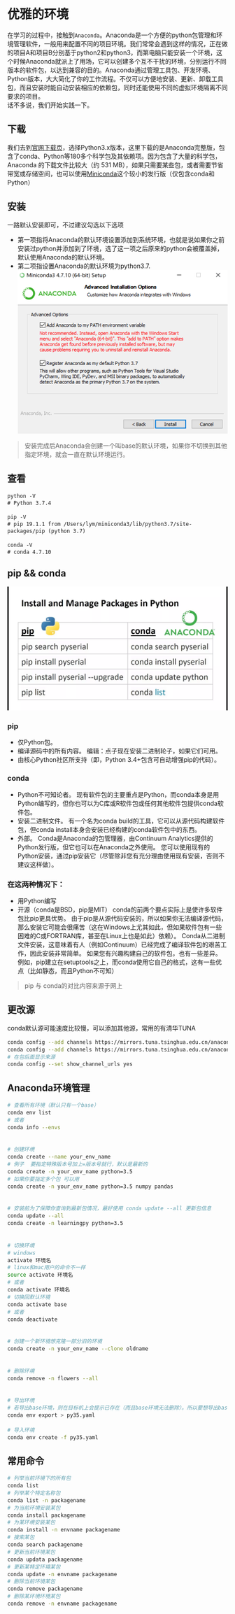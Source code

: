 # 优雅的环境 <Badge text="强烈推荐"/>
在学习的过程中，接触到`Anaconda`。Anaconda是一个方便的python包管理和环境管理软件，一般用来配置不同的项目环境。我们常常会遇到这样的情况，正在做的项目A和项目B分别基于python2和python3，而第电脑只能安装一个环境，这个时候Anaconda就派上了用场，它可以创建多个互不干扰的环境，分别运行不同版本的软件包，以达到兼容的目的。Anaconda通过管理工具包、开发环境、Python版本，大大简化了你的工作流程。不仅可以方便地安装、更新、卸载工具包，而且安装时能自动安装相应的依赖包，同时还能使用不同的虚拟环境隔离不同要求的项目。  
话不多说，我们开始实践一下。

## 下载
我们去到[官网下载页](https://www.anaconda.com/distribution/)，选择Python3.x版本，这里下载的是Anaconda完整版，包含了conda、Python等180多个科学包及其依赖项。因为包含了大量的科学包，Anaconda 的下载文件比较大（约 531 MB），如果只需要某些包，或者需要节省带宽或存储空间，也可以使用[Miniconda](https://docs.conda.io/en/latest/miniconda.html)这个较小的发行版（仅包含conda和 Python）

## 安装
一路默认安装即可，不过建议勾选以下选项  
- 第一项指将Anaconda的默认环境设置添加到系统环境，也就是说如果你之前安装过python并添加到了环境，选了这一项之后原来的python会被覆盖掉，默认使用Anaconda的默认环境。
- 第二项指设置Anaconda的默认环境为python3.7.
![conda](/python/conda_add_path.png)
> 安装完成后Anaconda会创建一个叫base的默认环境，如果你不切换到其他指定环境，就会一直在默认环境运行。

## 查看
```
python -V
# Python 3.7.4

pip -V
# pip 19.1.1 from /Users/lym/miniconda3/lib/python3.7/site-packages/pip (python 3.7)

conda -V
# conda 4.7.10
```

## pip && conda
![pip_conda](/python/pip_conda.webp)
### pip
- 仅Python包。
- 编译源码中的所有内容。 编辑：点子现在安装二进制轮子，如果它们可用。
- 由核心Python社区所支持（即，Python 3.4+包含可自动增强pip的代码）。
### conda
- Python不可知论者。 现有软件包的主要重点是Python，而conda本身是用Python编写的，但你也可以为C库或R软件包或任何其他软件包提供conda软件包。
- 安装二进制文件。 有一个名为conda build的工具，它可以从源代码构建软件包，但conda install本身会安装已经构建的conda软件包中的东西。
- 外部。 Conda是Anaconda的包管理器，由Continuum Analytics提供的Python发行版，但它也可以在Anaconda之外使用。 您可以使用现有的Python安装，通过pip安装它（尽管除非您有充分理由使用现有安装，否则不建议这样做）。
### 在这两种情况下：
- 用Python编写
- 开源（conda是BSD，pip是MIT）
conda的前两个要点实际上是使许多软件包比pip更具优势。 由于pip是从源代码安装的，所以如果你无法编译源代码，那么安装它可能会很痛苦（这在Windows上尤其如此，但如果软件包有一些困难的C或FORTRAN库，甚至在Linux上也是如此）依赖）。 Conda从二进制文件安装，这意味着有人（例如Continuum）已经完成了编译软件包的艰苦工作，因此安装非常简单。
如果您有兴趣构建自己的软件包，也有一些差异。 例如，pip建立在setuptools之上，而conda使用它自己的格式，这有一些优点（比如静态，而且Python不可知）
> pip 与 conda的对比内容来源于网上

## 更改源
conda默认源可能速度比较慢，可以添加其他源，常用的有清华TUNA
```sh
conda config --add channels https://mirrors.tuna.tsinghua.edu.cn/anaconda/pkgs/free/
conda config --add channels https://mirrors.tuna.tsinghua.edu.cn/anaconda/pkgs/main/
# 在包后面显示来源
conda config --set show_channel_urls yes
```

## Anaconda环境管理
```sh
# 查看所有环境（默认只有一个base）
conda env list
# 或者
conda info --envs


# 创建环境
conda create --name your_env_name
# 例子  要指定特殊版本号加上=版本号就行，默认是最新的
conda create -n your_env_name python=3.5
# 如果你要指定多个包 可以用
conda create -n your_env_name python=3.5 numpy pandas


# 安装前为了保障你查询到最新包情况，最好使用 conda update --all 更新包信息
conda update --all
conda create -n learningpy python=3.5


# 切换环境
# windows
activate 环境名
# linux和mac用户的命令不一样
source activate 环境名
# 或者
conda activate 环境名
# 切换回默认环境
conda activate base
# 或者
conda deactivate


# 创建一个新环境想克隆一部分旧的环境
conda create -n your_env_name --clone oldname


# 删除环境
conda remove -n flowers --all


# 导出环境 
# 若导出base环境，则在目标机上会提示已存在（而且base环境无法删除）。所以要想导出base，最好先复制一下，再导出复制品
conda env export > py35.yaml

# 导入环境
conda env create -f py35.yaml
```

## 常用命令
```sh
# 列举当前环境下的所有包
conda list
# 列举某个特定名称包
conda list -n packagename
# 为当前环境安装某包
conda install packagename
# 为某环境安装某包
conda install -n envname packagename
# 搜索某包
conda search packagename
# 更新当前环境某包
conda updata packagename
# 更新某特定环境某包
conda update -n envname packagename
# 删除当前环境某包
conda remove packagename
# 删除某环境环境某包
conda remove -n envname packagename
```
